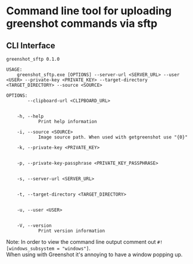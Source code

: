 # Command line tool for uploading greenshot commands via sftp

## CLI Interface
```text
greenshot_sftp 0.1.0

USAGE:
    greenshot_sftp.exe [OPTIONS] --server-url <SERVER_URL> --user <USER> --private-key <PRIVATE_KEY> --target-directory <TARGET_DIRECTORY> --source <SOURCE>

OPTIONS:
        --clipboard-url <CLIPBOARD_URL>


    -h, --help
            Print help information

    -i, --source <SOURCE>
            Image source path. When used with getgreenshot use "{0}"

    -k, --private-key <PRIVATE_KEY>


    -p, --private-key-passphrase <PRIVATE_KEY_PASSPHRASE>


    -s, --server-url <SERVER_URL>


    -t, --target-directory <TARGET_DIRECTORY>


    -u, --user <USER>


    -V, --version
            Print version information
```
Note:
In order to view the command line output comment out `#![windows_subsystem = "windows"]`.  
When using with Greenshot it's annoying to have a window popping up.